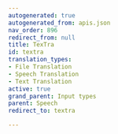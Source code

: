 ```yaml
---
autogenerated: true
autogenerated_from: apis.json
nav_order: 896
redirect_from: null
title: TexTra
id: textra
translation_types:
- File Translation
- Speech Translation
- Text Translation
active: true
grand_parent: Input types
parent: Speech
redirect_to: textra

---
```


